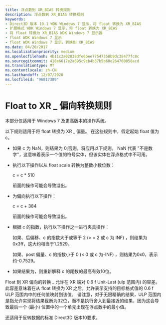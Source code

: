 ```yaml
---
title: 浮点数到 XR_BIAS 转换规则
description: 浮点数到 XR_BIAS 转换规则
keywords:
- Direct3D 版本 10.1 WDK Windows 7 显示，将 float 转换为 XR_BIAS
- 扩展格式 WDK Windows 7 显示，将 float 转换为 XR_BIAS
- 将 float 转换为 XR_BIAS WDK Windows 7 显示器
- float WDK Windows 7 显示
- float WDK Windows 7 显示，转换到 XR_BIAS
ms.date: 04/20/2017
ms.localizationpriority: medium
ms.openlocfilehash: 4b11c2a02838dfe6bee77547358b9dc38477fc8c
ms.sourcegitcommit: 418e6617e2a695c9cb4b37b5b60e264760858acd
ms.translationtype: MT
ms.contentlocale: zh-CN
ms.lasthandoff: 12/07/2020
ms.locfileid: "96817389"
---
```

# <a name="float-to-xr_bias-conversion-rules"></a>Float to XR \_ 偏向转换规则


本部分仅适用于 Windows 7 及更高版本的操作系统。

以下规则适用于将 float 转换为 XR \_ 偏量。 在这些规则中，假定起始 float 值为 c。

-   如果 c 为 NaN，则结果为 0;否则，将应用以下规则。 NaN 代表 "不是数字"，这意味着表示一个值的符号实体，但该实体在浮点格式中不可用。

-   执行以下操作以从 float scale 转换为整数小数位数：

    c = c \* 510

    前面的操作可能会导致溢出。

-   为偏向执行以下操作：

    c = c + 384

    前面的操作可能会导致溢出。

-   根据 c 的指数，执行以下操作之一进行夹具操作：

    如果、后偏移、c 的指数大于或等于 2 (&gt; = 2 或 c 为 INF) ，则结果为0x3ff，这大约相当于1.2529。

    如果、post 偏量、c 的指数小于 0 (&lt; 0 或 c 为-INF) ，则结果为0x0，表示约-0.7529。

-   如果结果为，则重新解释 c 的尾数的最高有效10位。

Float 到 XR 偏向的转换 \_ 允许在 XR 端对 0.6 f Unit-Last (ulp 范围内) 的容差。 此容差意味着在从 float 转换为 XR 之后，允许表示支持的目标格式值的 0.6 f ULP 范围内中的任何值映射到该值。 请注意，对于无限精确的结果，ULP 范围内是指允许实现将结果截断为32位，而不是执行舍入到最接近的结果，因为这会导致最后一个 (最小) 位置中的一个单元出现在浮点数中的最小值。

还适用于反转数据的标准 Direct3D 版本10要求。

 

 





